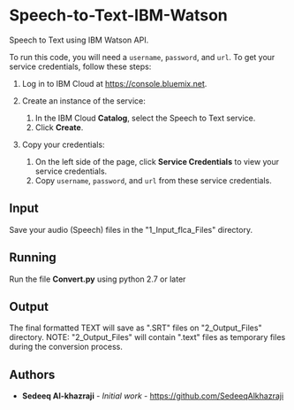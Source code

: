 # Speech-to-Text-IBM-Watson
Speech to Text using IBM Watson API. 

To run this code, you will need a `username`, `password`, and `url`. To get your service credentials, follow these steps:
 1. Log in to IBM Cloud at https://console.bluemix.net.

 1. Create an instance of the service:
     1. In the IBM Cloud **Catalog**, select the Speech to Text service.
     1. Click **Create**.

 1. Copy your credentials:
     1. On the left side of the page, click **Service Credentials** to view your service credentials.
     1. Copy `username`, `password`, and `url` from these service credentials.
     
## Input
 Save your audio (Speech) files in the "1_Input_flca_Files" directory.
 
## Running
Run the file **Convert.py** using python 2.7 or later

## Output
The final formatted TEXT will save as ".SRT" files on "2_Output_Files" directory.
NOTE: "2_Output_Files" will contain ".text" files as temporary files during the conversion process. 

## Authors

* **Sedeeq Al-khazraji** - *Initial work* -
https://github.com/SedeeqAlkhazraji

